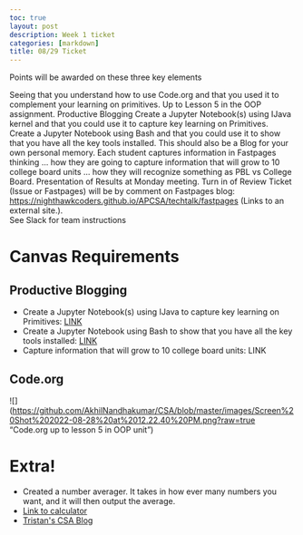 ```yaml
---
toc: true
layout: post
description: Week 1 ticket
categories: [markdown]
title: 08/29 Ticket
---
```


Points will be awarded on these three key elements

Seeing that you understand how to use Code.org and that you used it to complement your learning on primitives.  Up to Lesson 5 in the OOP assignment.
Productive Blogging
Create a Jupyter Notebook(s) using IJava kernel and that you could use it to capture key learning on Primitives.   
Create a Jupyter Notebook using Bash and that you could use it to show that you have all the key tools installed.   This should also be a Blog for your own personal memory.
Each student captures information  in Fastpages thinking ... how they are going to capture information that will grow to 10 college board units ... how they will recognize something as PBL vs College Board.
Presentation of Results at Monday meeting.
Turn in of Review Ticket (Issue or Fastpages) will be by comment on Fastpages blog:  https://nighthawkcoders.github.io/APCSA/techtalk/fastpages (Links to an external site.).   
See Slack for team instructions

# Canvas Requirements
## Productive Blogging
- Create a Jupyter Notebook(s) using IJava to capture key learning on Primitives: [LINK]()
- Create a Jupyter Notebook using Bash to show that you have all the key tools installed: [LINK]()
- Capture information that will grow to 10 college board units: LINK
## Code.org
![](https://github.com/AkhilNandhakumar/CSA/blob/master/images/Screen%20Shot%202022-08-28%20at%2012.22.40%20PM.png?raw=true “Code.org up to lesson 5 in OOP unit”)
# Extra!
- Created a number averager. It takes in how ever many numbers you want, and it will then output the average.
- [Link to calculator]()
- [Tristan's CSA Blog]()
